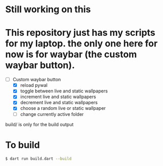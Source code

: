 # Still working on this
# This repository just has my scripts for my laptop. the only one here for now is for waybar (the custom waybar button).
- [ ] Custom waybar button
  - [x] reload pywal
  - [x] toggle between live and static wallpapers
  - [x] increment live and static wallpapers
  - [x] decrement live and static wallpapers
  - [x] choose a random live or static wallpaper
  - [ ] change currently active folder

build/ is only for the build output

# To build
```bash
$ dart run build.dart --build
```
